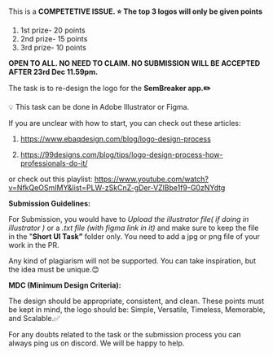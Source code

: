 This is a **COMPETETIVE ISSUE. ⭐ The top 3 logos will only be given points**

1. 1st prize- 20 points
2. 2nd prize- 15 points
3. 3rd prize- 10 points

**OPEN TO ALL. NO NEED TO CLAIM. NO SUBMISSION WILL BE ACCEPTED AFTER 23rd Dec 11.59pm.**

The task is to re-design the logo for the **SemBreaker app.✏️**

<aside>
💡 This task can be done in Adobe Illustrator or Figma.

</aside>

If you are unclear with how to start, you can check out these articles:

1. https://www.ebaqdesign.com/blog/logo-design-process

2. https://99designs.com/blog/tips/logo-design-process-how-professionals-do-it/

or check out this playlist:
https://www.youtube.com/watch?v=NfkQeOSmIMY&list=PLW-zSkCnZ-gDer-VZlBbe1f9-G0zNYdtg

**Submission Guidelines:**

For Submission, you would have to _Upload the illustrator file( if doing in illustrator )_ or a _.txt file (with figma link in it)_ and make sure to keep the file in the "**Short UI Task”** folder only. You need to add a jpg or png file of your work in the PR.

Any kind of plagiarism will not be supported. You can take inspiration, but the idea must be unique.😊

**MDC (Minimum Design Criteria):**

The design should be appropriate, consistent, and clean. These points must be kept in mind, the logo should be: Simple, Versatile, Timeless, Memorable, and Scalable.✅

For any doubts related to the task or the submission process you can always ping us on discord. We will be happy to help.
